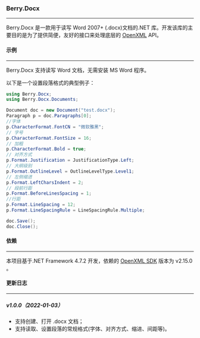 ### Berry.Docx

---

Berry.Docx 是一款用于读写 Word 2007+ (.docx)文档的.NET 库。开发该库的主要目的是为了提供简便，友好的接口来处理底层的 [OpenXML](https://github.com/OfficeDev/Open-XML-SDK) API。



#### 示例

---

Berry.Docx 支持读写 Word 文档，无需安装 MS Word 程序。

以下是一个设置段落格式的典型例子：

```c#
using Berry.Docx;
using Berry.Docx.Documents;

Document doc = new Document("test.docx");
Paragraph p = doc.Paragraphs[0];
//字体
p.CharacterFormat.FontCN = "微软雅黑";
// 字号
p.CharacterFormat.FontSize = 16;
// 加粗
p.CharacterFormat.Bold = true;
// 对齐方式
p.Format.Justification = JustificationType.Left;
// 大纲级别
p.Format.OutlineLevel = OutlineLevelType.Level1;
// 左侧缩进
p.Format.LeftCharsIndent = 2;
// 段前行距
p.Format.BeforeLinesSpacing = 1;
//行距
p.Format.LineSpacing = 12;
p.Format.LineSpacingRule = LineSpacingRule.Multiple;

doc.Save();
doc.Close();
```



#### 依赖

---

本项目基于.NET Framework 4.7.2 开发，依赖的 [OpenXML SDK](https://github.com/OfficeDev/Open-XML-SDK) 版本为 v2.15.0 。



#### 更新日志

---

##### v1.0.0（2022-01-03）

- 支持创建、打开 .docx 文档；
- 支持读取、设置段落的常规格式(字体、对齐方式、缩进、间距等)。